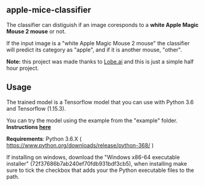 apple-mice-classifier
---

The classifier can distiguish if an image coresponds to a **white Apple Magic Mouse 2 mouse** or not.

If the input image is a "white Apple Magic Mouse 2 mouse" the classifier will predict its category as "apple", and if it is another mouse, "other".

**Note:** this project was made thanks to [Lobe.ai](https://lobe.ai/) and this is just a simple half hour project.

Usage
-----

The trained model is a Tensorflow model that you can use with Python 3.6 and Tensorflow (1.15.3).

You can try the model using the example from the "example" folder.
**Instructions [here](example/README.md)**

**Requirements**: Python 3.6.X ( https://www.python.org/downloads/release/python-368/ )

If installing on windows, download the "Windows x86-64 executable installer" (72f37686b7ab240ef70fdb931bdf3cb5), when installing make sure to tick the checkbox that adds your the Python executable files to the path.